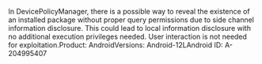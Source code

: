 In DevicePolicyManager, there is a possible way to reveal the existence of an installed package without proper query permissions due to side channel information disclosure. This could lead to local information disclosure with no additional execution privileges needed. User interaction is not needed for exploitation.Product: AndroidVersions: Android-12LAndroid ID: A-204995407